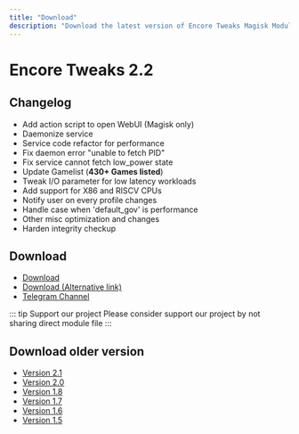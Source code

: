 ```yaml
---
title: "Download"
description: "Download the latest version of Encore Tweaks Magisk Module here"
---
```


# Encore Tweaks 2.2

## Changelog
- Add action script to open WebUI (Magisk only)
- Daemonize service
- Service code refactor for performance
- Fix daemon error "unable to fetch PID"
- Fix service cannot fetch low_power state
- Update Gamelist (**430+ Games listed**)
- Tweak I/O parameter for low latency workloads
- Add support for X86 and RISCV CPUs
- Notify user on every profile changes
- Handle case when 'default_gov' is performance
- Other misc optimization and changes
- Harden integrity checkup

## Download
- [Download](https://shrinkme.ink/h62hpWLV)
- [Download (Alternative link)](https://sfl.gl/g5D66eq)
- [Telegram Channel](https://rem01schannel.t.me)

::: tip Support our project
Please consider support our project by not sharing direct module file
:::

## Download older version
- [Version 2.1](/download/version/2.0)
- [Version 2.0](/download/version/2.0)
- [Version 1.8](/download/version/1.8)
- [Version 1.7](/download/version/1.7)
- [Version 1.6](/download/version/1.6)
- [Version 1.5](/download/version/1.5)
